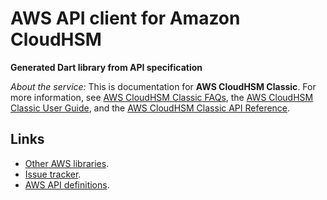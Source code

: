 # AWS API client for Amazon CloudHSM

**Generated Dart library from API specification**

*About the service:*
This is documentation for <b>AWS CloudHSM Classic</b>. For more information,
see <a href="https://aws.amazon.com/cloudhsm/faqs-classic/">AWS CloudHSM
Classic FAQs</a>, the <a
href="https://docs.aws.amazon.com/cloudhsm/classic/userguide/">AWS CloudHSM
Classic User Guide</a>, and the <a
href="https://docs.aws.amazon.com/cloudhsm/classic/APIReference/">AWS
CloudHSM Classic API Reference</a>.

## Links

- [Other AWS libraries](https://github.com/agilord/aws_client/tree/master/generated).
- [Issue tracker](https://github.com/agilord/aws_client/issues).
- [AWS API definitions](https://github.com/aws/aws-sdk-js/tree/master/apis).
